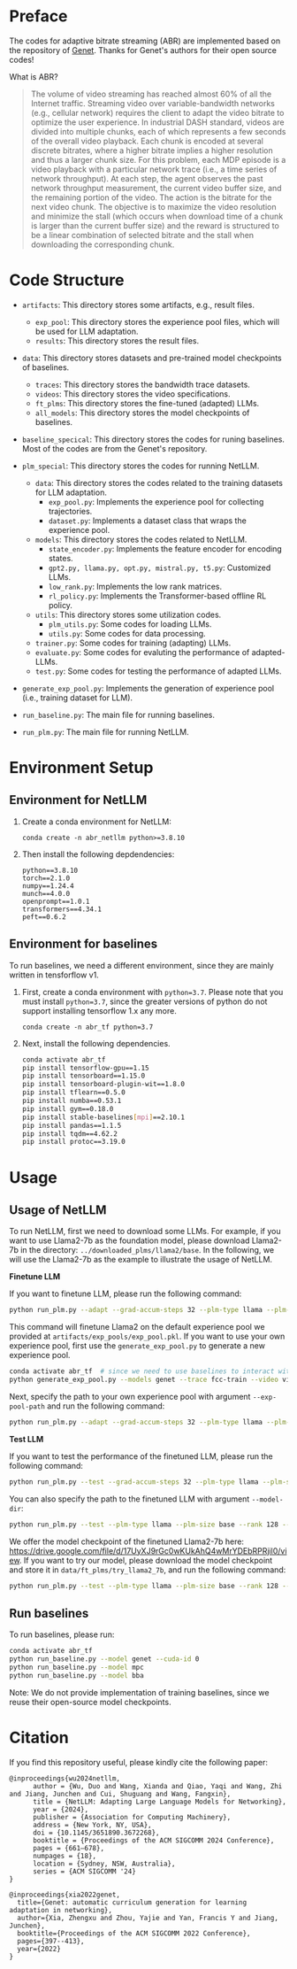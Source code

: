 # Preface
The codes for adaptive bitrate streaming (ABR) are implemented based on the repository of [Genet](https://github.com/GenetProject/Genet/tree/main). Thanks for Genet's authors for their open source codes!

What is ABR?
> The volume of video streaming has reached almost 60% of all the Internet traffic. Streaming video over variable-bandwidth networks (e.g., cellular network) requires the client to adapt the video bitrate to optimize the user experience. In industrial DASH standard, videos are
divided into multiple chunks, each of which represents a few seconds of the overall video playback. Each chunk is encoded at several discrete bitrates, where a higher bitrate implies a higher resolution and thus a larger chunk size. For this problem, each MDP episode is a video playback with a particular network trace (i.e., a time series of network throughput). At each step, the agent observes the past network throughput measurement, the current video buffer size, and the remaining portion of the video. The action is the bitrate for the next video chunk. The objective is to maximize the video resolution and minimize the stall (which occurs when download time of a chunk is larger than the current buffer size) and the reward
is structured to be a linear combination of selected bitrate and the stall when downloading the corresponding chunk.

# Code Structure
- `artifacts`: This directory stores some artifacts, e.g., result files.
   - `exp_pool`: This directory stores the experience pool files, which will be used for LLM adaptation.
   - `results`: This directory stores the result files.

- `data`: This directory stores datasets and pre-trained model checkpoints of baselines.
   - `traces`: This directory stores the bandwidth trace datasets.
   - `videos`: This directory stores the video specifications.
   - `ft_plms`: This directory stores the fine-tuned (adapted) LLMs.
   - `all_models`: This directory stores the model checkpoints of baselines.

- `baseline_specical`: This directory stores the codes for runing baselines. Most of the codes are from the Genet's repository.
- `plm_special`: This directory stores the codes for running NetLLM.
   - `data`: This directory stores the codes related to the training datasets for LLM adaptation.
      - `exp_pool.py`: Implements the experience pool for collecting trajectories.
      - `dataset.py`: Implements a dataset class that wraps the experience pool.
    - `models`: This directory stores the codes related to NetLLM.
      - `state_encoder.py`: Implements the feature encoder for encoding states.
      - `gpt2.py, llama.py, opt.py, mistral.py, t5.py`: Customized LLMs.
      - `low_rank.py`: Implements the low rank matrices.
      - `rl_policy.py`: Implements the Transformer-based offline RL policy.
    - `utils`: This directory stores some utilization codes.
      - `plm_utils.py`: Some codes for loading LLMs.
      - `utils.py`: Some codes for data processing.
    - `trainer.py`: Some codes for training (adapting) LLMs. 
    - `evaluate.py`: Some codes for evaluting the performance of adapted-LLMs.
    - `test.py`: Some codes for testing the performance of adapted LLMs.
- `generate_exp_pool.py`: Implements the generation of experience pool (i.e., training dataset for LLM).
- `run_baseline.py`: The main file for running baselines. 
- `run_plm.py`: The main file for running NetLLM.

# Environment Setup
## Environment for NetLLM
1. Create a conda environment for NetLLM:

   `conda create -n abr_netllm python>=3.8.10`

2. Then install the following depdendencies:

   ```
   python==3.8.10
   torch==2.1.0
   numpy==1.24.4
   munch==4.0.0
   openprompt==1.0.1
   transformers==4.34.1
   peft==0.6.2
   ```

## Environment for baselines
To run baselines, we need a different environment, since they are mainly written in tensforflow v1.

1. First, create a conda environment with `python=3.7`. Please note that you must install `python=3.7`, since the greater versions of python do not support installing tensorflow 1.x any more.

   `conda create -n abr_tf python=3.7`

2. Next, install the following dependencies.
   ```sh
   conda activate abr_tf
   pip install tensorflow-gpu==1.15
   pip install tensorboard==1.15.0
   pip install tensorboard-plugin-wit==1.8.0
   pip install tflearn==0.5.0
   pip install numba==0.53.1
   pip install gym==0.18.0
   pip install stable-baselines[mpi]==2.10.1
   pip install pandas==1.1.5
   pip install tqdm==4.62.2
   pip install protoc==3.19.0
   ```
# Usage
## Usage of NetLLM
To run NetLLM, first we need to download some LLMs. For example, if you want to use Llama2-7b as the foundation model, please download Llama2-7b in the directory: `../downloaded_plms/llama2/base`. In the following, we will use the Llama2-7b as the example to illustrate the usage of NetLLM.

**Finetune LLM**

If you want to finetune LLM, please run the following command:
```sh
python run_plm.py --adapt --grad-accum-steps 32 --plm-type llama --plm-size base --rank 128 --device cuda:0 --lr 0.0001 --warmup-steps 2000 --num-epochs 80 --eval-per-epoch 2 
```
This command will finetune Llama2 on the default experience pool we provided at `artifacts/exp_pools/exp_pool.pkl`.
If you want to use your own experience pool, first use the `generate_exp_pool.py` to generate a new experience pool.
```sh
conda activate abr_tf  # since we need to use baselines to interact with environments, we need to activate the baseline environment first.
python generate_exp_pool.py --models genet --trace fcc-train --video video1 --trace-num 100 --cuda-id 0
```
Next, specify the path to your own experience pool with argument `--exp-pool-path` and run the following command:
```sh
python run_plm.py --adapt --grad-accum-steps 32 --plm-type llama --plm-size base --rank 128 --device cuda:0 --lr 0.0001 --warmup-steps 2000 --num-epochs 80 --eval-per-epoch 2--exp-pool-path your_exp_pool_path
```

**Test LLM**

If you want to test the performance of the finetuned LLM, please run the following command:
```sh
python run_plm.py --test --grad-accum-steps 32 --plm-type llama --plm-size base --rank 128 --device cuda:0 --lr 0.0001 --warmup-steps 2000 --num-epochs 80 --eval-per-epoch 2
```
You can also specify the path to the finetuned LLM with argument `--model-dir`:
```sh
python run_plm.py --test --plm-type llama --plm-size base --rank 128 --device cuda:0 --model-dir you_finetune_llm_dir
```

We offer the model checkpoint of the finetuned Llama2-7b here: https://drive.google.com/file/d/17UyXJ9rGc0wKUkAhQ4wMrYDEbRPRjil0/view. If you want to try our model, please download the model checkpoint and store it in `data/ft_plms/try_llama2_7b`, and run the following command:
```sh
python run_plm.py --test --plm-type llama --plm-size base --rank 128 --device cuda:0 --model-dir  data/ft_plms/try_llama2_7b
```

## Run baselines

To run baselines, please run:
```sh
conda activate abr_tf
python run_baseline.py --model genet --cuda-id 0
python run_baseline.py --model mpc 
python run_baseline.py --model bba 
```

Note: We do not provide implementation of training baselines, since we reuse their open-source model checkpoints.

# Citation
If you find this repository useful, please kindly cite the following paper:
```
@inproceedings{wu2024netllm,
      author = {Wu, Duo and Wang, Xianda and Qiao, Yaqi and Wang, Zhi and Jiang, Junchen and Cui, Shuguang and Wang, Fangxin},
      title = {NetLLM: Adapting Large Language Models for Networking},
      year = {2024},
      publisher = {Association for Computing Machinery},
      address = {New York, NY, USA},
      doi = {10.1145/3651890.3672268},
      booktitle = {Proceedings of the ACM SIGCOMM 2024 Conference},
      pages = {661–678},
      numpages = {18},
      location = {Sydney, NSW, Australia},
      series = {ACM SIGCOMM '24}
}

@inproceedings{xia2022genet,
  title={Genet: automatic curriculum generation for learning adaptation in networking},
  author={Xia, Zhengxu and Zhou, Yajie and Yan, Francis Y and Jiang, Junchen},
  booktitle={Proceedings of the ACM SIGCOMM 2022 Conference},
  pages={397--413},
  year={2022}
}
```
